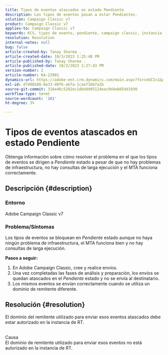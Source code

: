 ```yaml
---
title: Tipos de eventos atascados en estado Pendiente
description: Los tipos de eventos pasan a estar Pendientes.
solution: Campaign Classic v7
product: Campaign Classic v7
applies-to: Campaign Classic v7
keywords: KCS, tipos de evento, pendiente, campaign classic, instancia RT, atascado, estado
resolution: Resolution
internal-notes: null
bug: false
article-created-by: Tanay Sharma .
article-created-date: 10/3/2023 1:25:48 PM
article-published-by: Tanay Sharma .
article-published-date: 10/3/2023 1:27:43 PM
version-number: 2
article-number: KA-22901
dynamics-url: https://adobe-ent.crm.dynamics.com/main.aspx?forceUCI=1&pagetype=entityrecord&etn=knowledgearticle&id=27004d5b-f061-ee11-be6e-6045bd006793
exl-id: d7490188-0a33-40f6-ab7a-1caa716b7a2b
source-git-commit: 316e46c5282ec1dbddd95124eac9d4e8d54d1930
workflow-type: tm+mt
source-wordcount: '161'
ht-degree: 3%

---
```


# Tipos de eventos atascados en estado Pendiente


Obtenga información sobre cómo resolver el problema en el que los tipos de eventos se dirigen a *Pendiente* estado a pesar de que no hay problemas de infraestructura, no hay consultas de larga ejecución y el MTA funciona correctamente.

## Descripción {#description}


### Entorno

Adobe Campaign Classic v7



### Problema/Síntomas

Los tipos de eventos se bloquean en *Pendiente* estado aunque no haya ningún problema de infraestructura, el MTA funciona bien y no hay consultas de larga ejecución.

<b>Pasos a seguir:</b>

1. En Adobe Campaign Classic, cree y realice envíos.
2. Una vez completadas las fases de análisis y preparación, los envíos se quedan atascados en el *Pendiente* estado y no se envía al destinatario.
3. Los mismos eventos se envían correctamente cuando se utiliza un dominio de remitente diferente.



## Resolución {#resolution}


El dominio del remitente utilizado para enviar esos eventos atascados debe estar autorizado en la instancia de RT.


<br>Causa<br>
El dominio de remitente utilizado para enviar esos eventos no está autorizado en la instancia de RT.

